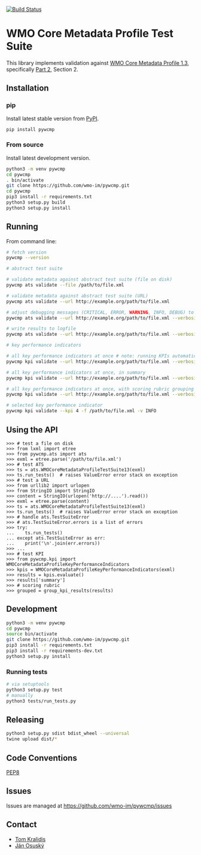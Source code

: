 [![Build Status](https://github.com/wmo-im/pywcmp/workflows/build%20%E2%9A%99%EF%B8%8F/badge.svg)](https://github.com/wmo-im/pywcmp/actions)

# WMO Core Metadata Profile Test Suite

This library implements validation against [WMO Core Metadata Profile 1.3](http://wis.wmo.int/2013/metadata/version_1-3-0/WMO_Core_Metadata_Profile_v1.3_Part_1.pdf), specifically [Part 2](http://wis.wmo.int/2013/metadata/version_1-3-0/WMO_Core_Metadata_Profile_v1.3_Part_2.pdf), Section 2.

## Installation

### pip

Install latest stable version from [PyPI](https://pypi.org/project/pywcmp).

```bash
pip install pywcmp
```

### From source

Install latest development version.

```bash
python3 -m venv pywcmp
cd pywcmp
. bin/activate
git clone https://github.com/wmo-im/pywcmp.git
cd pywcmp
pip3 install -r requirements.txt
python3 setup.py build
python3 setup.py install
```

## Running

From command line:
```bash
# fetch version
pywcmp --version

# abstract test suite

# validate metadata against abstract test suite (file on disk)
pywcmp ats validate --file /path/to/file.xml

# validate metadata against abstract test suite (URL)
pywcmp ats validate --url http://example.org/path/to/file.xml

# adjust debugging messages (CRITICAL, ERROR, WARNING, INFO, DEBUG) to stdout
pywcmp ats validate --url http://example.org/path/to/file.xml --verbosity DEBUG

# write results to logfile
pywcmp ats validate --url http://example.org/path/to/file.xml --verbosity DEBUG --logfile /tmp/foo.txt

# key performance indicators

# all key performance indicators at once # note: running KPIs automatically runs the ats
pywcmp kpi validate --url http://example.org/path/to/file.xml --verbosity DEBUG

# all key performance indicators at once, in summary
pywcmp kpi validate --url http://example.org/path/to/file.xml --verbosity DEBUG --summary

# all key performance indicators at once, with scoring rubric grouping
pywcmp kpi validate --url http://example.org/path/to/file.xml --verbosity DEBUG --group

# selected key performance indicator
pywcmp kpi validate --kpi 4 -f /path/to/file.xml -v INFO
```

## Using the API
```pycon
>>> # test a file on disk
>>> from lxml import etree
>>> from pywcmp.ats import ats
>>> exml = etree.parse('/path/to/file.xml')
>>> # test ATS
>>> ts = ats.WMOCoreMetadataProfileTestSuite13(exml)
>>> ts.run_tests()  # raises ValueError error stack on exception
>>> # test a URL
>>> from urllib2 import urlopen
>>> from StringIO import StringIO
>>> content = StringIO(urlopen('http://....').read())
>>> exml = etree.parse(content)
>>> ts = ats.WMOCoreMetadataProfileTestSuite13(exml)
>>> ts.run_tests()  # raises ValueError error stack on exception
>>> # handle ats.TestSuiteError
>>> # ats.TestSuiteError.errors is a list of errors
>>> try:
...    ts.run_tests()
... except ats.TestSuiteError as err:
...    print('\n'.join(err.errors))
>>> ...
>>> # test KPI
>>> from pywcmp.kpi import WMOCoreMetadataProfileKeyPerformanceIndicators
>>> kpis = WMOCoreMetadataProfileKeyPerformanceIndicators(exml)
>>> results = kpis.evaluate()
>>> results['summary']
>>> # scoring rubric
>>> grouped = group_kpi_results(results)
```

## Development

```bash
python3 -m venv pywcmp
cd pywcmp
source bin/activate
git clone https://github.com/wmo-im/pywcmp.git
pip3 install -r requirements.txt
pip3 install -r requirements-dev.txt
python3 setup.py install
```

### Running tests

```bash
# via setuptools
python3 setup.py test
# manually
python3 tests/run_tests.py
```

## Releasing

```bash
python3 setup.py sdist bdist_wheel --universal
twine upload dist/*
```

## Code Conventions

[PEP8](https://www.python.org/dev/peps/pep-0008)

## Issues

Issues are managed at https://github.com/wmo-im/pywcmp/issues

## Contact

* [Tom Kralidis](https://github.com/tomkralidis)
* [Ján Osuský](https://github.com/josusky)
